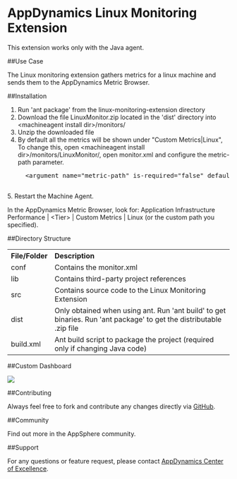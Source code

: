 # AppDynamics Linux Monitoring Extension

This extension works only with the Java agent.

##Use Case

The Linux monitoring extension gathers metrics for a linux machine and sends them to the AppDynamics Metric Browser.


##Installation

1. Run 'ant package' from the linux-monitoring-extension directory
2. Download the file LinuxMonitor.zip located in the 'dist' directory into \<machineagent install dir\>/monitors/
3. Unzip the downloaded file
4. By default all the metrics will be shown under "Custom Metrics|Linux", To change this, open \<machineagent install dir\>/monitors/LinuxMonitor/, open monitor.xml and configure the metric-path parameter.
     <pre>
     &lt;argument name="metric-path" is-required="false" default-value="" /&gt;
     
</pre>
5. Restart the Machine Agent. 
 
In the AppDynamics Metric Browser, look for: Application Infrastructure Performance  | \<Tier\> | Custom Metrics | Linux (or the custom path you specified).

##Directory Structure

<table><tbody>
<tr>
<th align="left"> File/Folder </th>
<th align="left"> Description </th>
</tr>
<tr>
<td class='confluenceTd'> conf </td>
<td class='confluenceTd'> Contains the monitor.xml </td>
</tr>
<tr>
<td class='confluenceTd'> lib </td>
<td class='confluenceTd'> Contains third-party project references </td>
</tr>
<tr>
<td class='confluenceTd'> src </td>
<td class='confluenceTd'> Contains source code to the Linux Monitoring Extension </td>
</tr>
<tr>
<td class='confluenceTd'> dist </td>
<td class='confluenceTd'> Only obtained when using ant. Run 'ant build' to get binaries. Run 'ant package' to get the distributable .zip file </td>
</tr>
<tr>
<td class='confluenceTd'> build.xml </td>
<td class='confluenceTd'> Ant build script to package the project (required only if changing Java code) </td>
</tr>
</tbody>
</table>

##Custom Dashboard

![](https://github.com/Appdynamics/linux-monitoring-extension/blob/master/LinuxCustom.png?raw=true)

##Contributing

Always feel free to fork and contribute any changes directly via [GitHub](https://github.com/Appdynamics/linux-monitoring-extension).

##Community

Find out more in the AppSphere community.

##Support

For any questions or feature request, please contact [AppDynamics Center of Excellence](mailto:ace-request@appdynamics.com).


